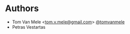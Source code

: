 # Authors

- Tom Van Mele <<tom.v.mele@gmail.com>> [@tomvanmele](https://github.com/tomvanmele)
- Petras Vestartas
